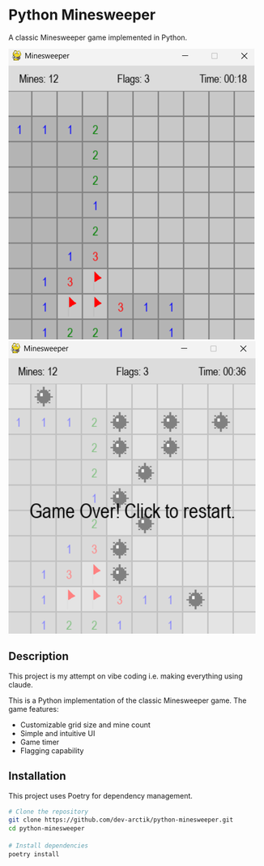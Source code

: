 # Python Minesweeper

A classic Minesweeper game implemented in Python.

![Gameplay Screenshot-01](https://raw.githubusercontent.com/dev-arctik/python-minesweeper/refs/heads/master/gameplay_screenshots/Minesweeper-gameplay-01.png)
![Gameplay Screenshot-02](https://raw.githubusercontent.com/dev-arctik/python-minesweeper/refs/heads/master/gameplay_screenshots/Minesweeper-gameplay-02.png)

## Description

This project is my attempt on vibe coding i.e. making everything using claude.

This is a Python implementation of the classic Minesweeper game. The game features:
- Customizable grid size and mine count
- Simple and intuitive UI
- Game timer
- Flagging capability

## Installation

This project uses Poetry for dependency management.

```bash
# Clone the repository
git clone https://github.com/dev-arctik/python-minesweeper.git
cd python-minesweeper

# Install dependencies
poetry install
```
